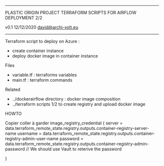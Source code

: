 ----------------------------------------------------

PLASTIC ORIGIN PROJECT
TERRAFORM SCRIPTS FOR AIRFLOW DEPLOYMENT 2/2

v0.1 12/12/2020
david@archi-volt.eu

----------------------------------------------------

Terraform script to deploy on Azure :
- create container instance
- deploy docker image in container instance 


Files
- variable.tf : terraforms variables
- main.tf : terraform commands

Related
- ../dockerairflow directory : docker image composition
- ../terraform scripts 1/2 to create registry and upload docker image

HOWTO
<img url="https://res.cloudinary.com/practicaldev/image/fetch/s--fl64gXiL--/c_limit%2Cf_auto%2Cfl_progressive%2Cq_auto%2Cw_880/https://dev-to-uploads.s3.amazonaws.com/uploads/articles/jr1mb912yznjlzojealm.png"></img>

Copier coller à garder
  image_registry_credential {
    server   = data.terraform_remote_state.registry.outputs.container-registry-server-name
    username = data.terraform_remote_state.registry.outputs.container-registry-admin-user-name
    password = data.terraform_remote_state.registry.outputs.container-registry-admin-password // We should use Vault to reterive the password

  }